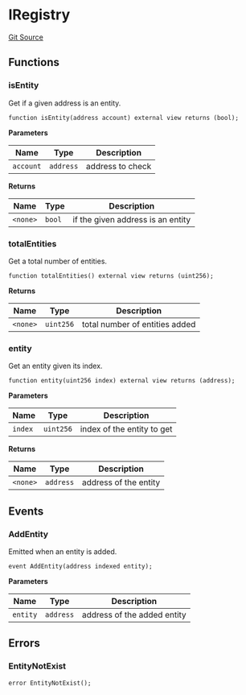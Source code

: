 # IRegistry
[Git Source](https://github.com/symbioticfi/core/blob/0c5792225777a2fa2f15f10dba9650eb44861800/src/interfaces/common/IRegistry.sol)


## Functions
### isEntity

Get if a given address is an entity.


```solidity
function isEntity(address account) external view returns (bool);
```
**Parameters**

|Name|Type|Description|
|----|----|-----------|
|`account`|`address`|address to check|

**Returns**

|Name|Type|Description|
|----|----|-----------|
|`<none>`|`bool`|if the given address is an entity|


### totalEntities

Get a total number of entities.


```solidity
function totalEntities() external view returns (uint256);
```
**Returns**

|Name|Type|Description|
|----|----|-----------|
|`<none>`|`uint256`|total number of entities added|


### entity

Get an entity given its index.


```solidity
function entity(uint256 index) external view returns (address);
```
**Parameters**

|Name|Type|Description|
|----|----|-----------|
|`index`|`uint256`|index of the entity to get|

**Returns**

|Name|Type|Description|
|----|----|-----------|
|`<none>`|`address`|address of the entity|


## Events
### AddEntity
Emitted when an entity is added.


```solidity
event AddEntity(address indexed entity);
```

**Parameters**

|Name|Type|Description|
|----|----|-----------|
|`entity`|`address`|address of the added entity|

## Errors
### EntityNotExist

```solidity
error EntityNotExist();
```


